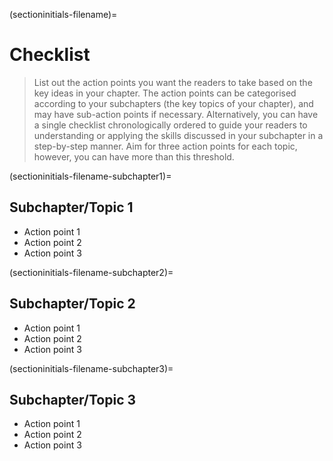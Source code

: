 (sectioninitials-filename)=
# Checklist

> List out the action points you want the readers to take based on the key ideas in your chapter.
> The action points can be categorised according to your subchapters (the key topics of your chapter), and may have sub-action points if necessary.
> Alternatively, you can have a single checklist chronologically ordered to guide your readers to understanding or applying the skills discussed in your subchapter in a step-by-step manner.
> Aim for three action points for each topic, however, you can have more than this threshold.

(sectioninitials-filename-subchapter1)=
## Subchapter/Topic 1

- Action point 1
- Action point 2
- Action point 3

(sectioninitials-filename-subchapter2)=
## Subchapter/Topic 2

- Action point 1
- Action point 2
- Action point 3

(sectioninitials-filename-subchapter3)=
## Subchapter/Topic 3

- Action point 1
- Action point 2
- Action point 3

<!-- IMPORTANT!

- Use this template to create your chapter's checklist. This file should come after the main content of your chapter, but before the resources section.

BEFORE YOU GO

- Have a look at the Style Guide and the Maintaining Consistency chapters to ensure that you have followed the relevant recommendations on
  - Avoiding HTML
  - Consecutive headers
  - Labels and cross referencing
  - Using images
  - Latin abbreviations
  - References and citations
  - Title casing
  - Matching headers with reference in table of content

-->
